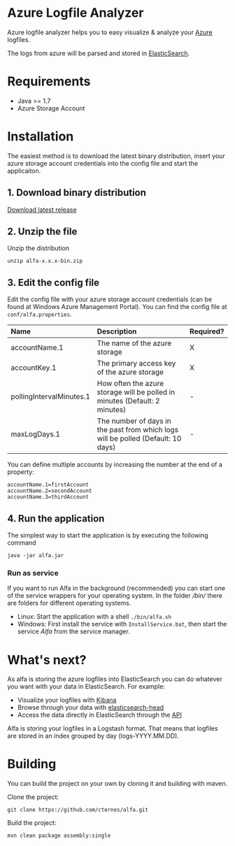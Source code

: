 Azure Logfile Analyzer
====

Azure logfile analyzer helps you to easy visualize & analyze your [Azure](https://azure.microsoft.com) logfiles.

The logs from azure will be parsed and stored in [ElasticSearch](http://www.elasticsearch.org/).

Requirements
===

 * Java >= 1.7
 * Azure Storage Account

Installation
===

The easiest method is to download the latest binary distribution, insert your azure storage account credentials into the config file and start the applicaiton.

## 1. Download binary distribution

[Download latest release](https://github.com/cternes/alfa/releases/latest)

## 2. Unzip the file

Unzip the distribution

    unzip alfa-x.x.x-bin.zip
    
## 3. Edit the config file

Edit the config file with your azure storage account credentials (can be found at Windows Azure Management Portal). You can find the config file at `conf/alfa.properties`.

| Name | Description | Required?
|:-----------|:------------|:------------|
| accountName.1 | The name of the azure storage | X 
| accountKey.1 | The primary access key of the azure storage | X
| pollingIntervalMinutes.1 | How often the azure storage will be polled in minutes (Default: 2 minutes)  | - 
| maxLogDays.1 | The number of days in the past from which logs will be polled (Default: 10 days) | - 
 
You can define multiple accounts by increasing the number at the end of a property:

    accountName.1=firstAccount
	accountName.2=secondAccount
	accountName.3=thirdAccount

## 4. Run the application

The simplest way to start the application is by executing the following command

    java -jar alfa.jar

### Run as service

If you want to run Alfa in the background (recommended) you can start one of the service wrappers for your operating system.
In the folder */bin/* there are folders for different operating systems.

* Linux: Start the application with a shell	`./bin/alfa.sh`
* Windows: First install the service with `InstallService.bat`, then start the service *Alfa* from the service manager.
 
    
What's next?
===

As alfa is storing the azure logfiles into ElasticSearch you can do whatever you want with your data in ElasticSearch. For example:

  * Visualize your logfiles with [Kibana](http://www.elasticsearch.org/overview/kibana/)
  * Browse through your data with [elasticsearch-head](http://mobz.github.io/elasticsearch-head/)
  * Access the data directly in ElasticSearch through the [API](http://www.elasticsearch.org/guide/en/elasticsearch/reference/current/search.html)

Alfa is storing your logfiles in a Logstash format. That means that logfiles are stored in an index grouped by day (logs-YYYY.MM.DD).

Building
====

You can build the project on your own by cloning it and building with maven.

Clone the project:

    git clone https://github.com/cternes/alfa.git
    
Build the project:

    mvn clean package assembly:single
